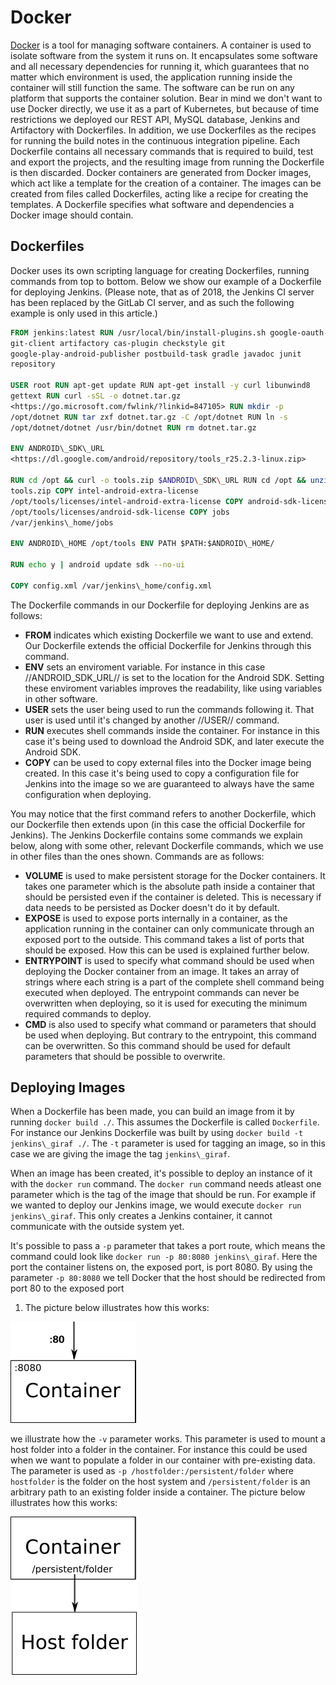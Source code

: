 # Docker
[Docker](https://en.wikipedia.org/wiki/Docker_\(software\) "wikilink")
is a tool for managing software containers. A container is used to
isolate software from the system it runs on. It encapsulates some
software and all necessary dependencies for running it, which guarantees
that no matter which environment is used, the application running inside
the container will still function the same. The software can be run on
any platform that supports the container solution. Bear in mind we don't
want to use Docker directly, we use it as a part of Kubernetes, but
because of time restrictions we deployed our REST API, MySQL database,
Jenkins and Artifactory with Dockerfiles. In addition, we use
Dockerfiles as the recipes for running the build notes in the continuous
integration pipeline. Each Dockerfile contains all necessary commands
that is required to build, test and export the projects, and the
resulting image from running the Dockerfile is then discarded. Docker
containers are generated from Docker images, which act like a template
for the creation of a container. The images can be created from files
called Dockerfiles, acting like a recipe for creating the templates. A
Dockerfile specifies what software and dependencies a Docker image
should contain.

## Dockerfiles

Docker uses its own scripting language for creating Dockerfiles, running
commands from top to bottom. Below we show our example of a Dockerfile
for deploying Jenkins. (Please note, that as of 2018, the Jenkins CI
server has been replaced by the GitLab CI server, and as such the
following example is only used in this article.)

```dockerfile
FROM jenkins:latest RUN /usr/local/bin/install-plugins.sh google-oauth-plugin android-emulator android-lint oauth-credentials
git-client artifactory cas-plugin checkstyle git
google-play-android-publisher postbuild-task gradle javadoc junit
repository

USER root RUN apt-get update RUN apt-get install -y curl libunwind8
gettext RUN curl -sSL -o dotnet.tar.gz
<https://go.microsoft.com/fwlink/?linkid=847105> RUN mkdir -p
/opt/dotnet RUN tar zxf dotnet.tar.gz -C /opt/dotnet RUN ln -s
/opt/dotnet/dotnet /usr/bin/dotnet RUN rm dotnet.tar.gz

ENV ANDROID\_SDK\_URL
<https://dl.google.com/android/repository/tools_r25.2.3-linux.zip>

RUN cd /opt && curl -o tools.zip $ANDROID\_SDK\_URL RUN cd /opt && unzip
tools.zip COPY intel-android-extra-license
/opt/tools/licenses/intel-android-extra-license COPY android-sdk-license
/opt/tools/licenses/android-sdk-license COPY jobs
/var/jenkins\_home/jobs

ENV ANDROID\_HOME /opt/tools ENV PATH $PATH:$ANDROID\_HOME/

RUN echo y | android update sdk --no-ui

COPY config.xml /var/jenkins\_home/config.xml

```

The Dockerfile commands in our Dockerfile for deploying Jenkins are as
follows:

- **FROM** indicates which existing Dockerfile we want to use and
extend. Our Dockerfile extends the official Dockerfile for Jenkins
through this command.
- **ENV** sets an enviroment variable. For
instance in this case //ANDROID\_SDK\_URL// is set to the location for
the Android SDK. Setting these enviroment variables improves the
readability, like using variables in other software.
- **USER** sets
the user being used to run the commands following it. That user is used
until it's changed by another //USER// command.
- **RUN** executes
shell commands inside the container. For instance in this case it's
being used to download the Android SDK, and later execute the Android
SDK.
- **COPY** can be used to copy external files into the Docker
image being created. In this case it's being used to copy a
configuration file for Jenkins into the image so we are guaranteed to
always have the same configuration when deploying.

You may notice that the first command refers to another Dockerfile,
which our Dockerfile then extends upon (in this case the official
Dockerfile for Jenkins). The Jenkins Dockerfile contains some commands
we explain below, along with some other, relevant Dockerfile commands,
which we use in other files than the ones shown. Commands are as
follows:

- **VOLUME** is used to make persistent storage for the Docker
containers. It takes one parameter which is the absolute path inside a
container that should be persisted even if the container is deleted.
This is necessary if data needs to be persisted as Docker doesn't do it
by default.
- **EXPOSE** is used to expose ports internally in a
container, as the application running in the container can only
communicate through an exposed port to the outside. This command takes a
list of ports that should be exposed. How this can be used is explained
further below.
- **ENTRYPOINT** is used to specify what command
should be used when deploying the Docker container from an image. It
takes an array of strings where each string is a part of the complete
shell command being executed when deployed. The entrypoint commands can
never be overwritten when deploying, so it is used for executing the
minimum required commands to deploy.
- **CMD** is also used to
specify what command or parameters that should be used when deploying.
But contrary to the entrypoint, this command can be overwritten. So this
command should be used for default parameters that should be possible to
overwrite.

## Deploying Images

When a Dockerfile has been made, you can build an image from it by
running ``docker build ./``. This assumes the Dockerfile is called
``Dockerfile``. For instance our Jenkins Dockerfile was built by using
``docker build -t jenkins\_giraf ./``. The ``-t`` parameter is used
for tagging an image, so in this case we are giving the image the tag
``jenkins\_giraf``.

When an image has been created, it's possible to deploy an instance of
it with the ``docker run`` command. The ``docker run`` command needs
atleast one parameter which is the tag of the image that should be run.
For example if we wanted to deploy our Jenkins image, we would execute
``docker run jenkins\_giraf``. This only creates a Jenkins container, it
cannot communicate with the outside system yet.

It's possible to pass a ``-p`` parameter that takes a port route, which
means the command could look like ``docker run -p 80:8080 jenkins\_giraf``.
Here the port the container listens on, the exposed
port, is port 8080. By using the parameter ``-p 80:8080`` we tell Docker
that the host should be redirected from port 80 to the exposed port
1.    The picture below illustrates how this
works:

![DockerPortEx](./images/DockerPortEx.png "DockerPortEx")

we illustrate how the ``-v`` parameter works. This parameter is used to mount a
host folder into a folder in the container. For instance this could be used when
we want to populate a folder in our container with pre-existing data. The parameter
is used as ``-p /hostfolder:/persistent/folder`` where ``hostfolder`` is the folder
on the host system and ``/persistent/folder`` is an arbitrary path to an existing
folder inside a container. The picture below illustrates how this works:

![DockerVolumeEx](./images/DockerVolumeEx.png "DockerVolumeEx")
